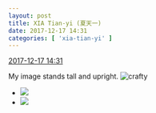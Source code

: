 ```yaml
---
layout: post
title: XIA Tian-yi (夏天一)
date: 2017-12-17 14:31
categories: [ 'xia-tian-yi' ]
---
```


<div class="weibo-info">
  <a href="https://weibo.com/6286030291/FA40W6NYV">2017-12-17 14:31</a>
</div>

My image stands tall and upright. ![crafty](http://img.t.sinajs.cn/t4/appstyle/expression/ext/normal/6d/yx_org.gif)

<!-- more -->

<ul class="weibo-pic-list-1">
  <li class="weibo-pic">
    <a href="https://wx2.sinaimg.cn/mw690/006RpxDlgy1fmjr22aynuj30m80gojsh.jpg"><img src="//wx2.sinaimg.cn/thumb150/006RpxDlgy1fmjr22aynuj30m80gojsh.jpg" /></a>
  </li>
  <li class="weibo-pic">
    <a href="https://wx1.sinaimg.cn/mw690/006RpxDlgy1fmjr256rd9j32c03404qx.jpg"><img src="//wx1.sinaimg.cn/thumb150/006RpxDlgy1fmjr256rd9j32c03404qx.jpg" /></a>
  </li>
</ul>
